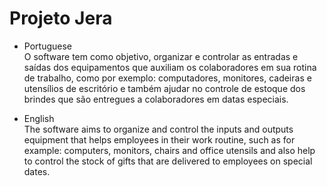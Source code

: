 # Projeto Jera
- Portuguese
<br>O software tem como objetivo, organizar e controlar as entradas e saídas 
dos equipamentos que auxiliam os colaboradores em sua rotina de trabalho, como 
por exemplo: computadores, monitores, cadeiras e utensílios de escritório e também ajudar no controle de estoque dos brindes que são entregues a colaboradores em datas especiais. 

- English
<br>The software aims to organize and control the inputs and outputs
equipment that helps employees in their work routine, such as
for example: computers, monitors, chairs and office utensils and also help to control the stock of gifts that are delivered to employees on special dates.
